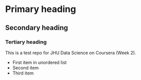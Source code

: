 # Primary heading
## Secondary heading
### Tertiary heading
This is a test repo for JHU Data Science on Coursera (Week 2).

* First item in unordered list
* Second item
* Third item
